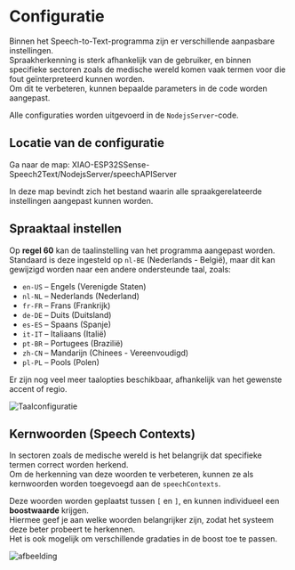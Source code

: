 # Configuratie

Binnen het Speech-to-Text-programma zijn er verschillende aanpasbare instellingen.  
Spraakherkenning is sterk afhankelijk van de gebruiker, en binnen specifieke sectoren zoals de medische wereld komen vaak termen voor die fout geïnterpreteerd kunnen worden.  
Om dit te verbeteren, kunnen bepaalde parameters in de code worden aangepast.

Alle configuraties worden uitgevoerd in de `NodejsServer`-code.

## Locatie van de configuratie

Ga naar de map: XIAO-ESP32SSense-Speech2Text/NodejsServer/speechAPIServer


In deze map bevindt zich het bestand waarin alle spraakgerelateerde instellingen aangepast kunnen worden.

## Spraaktaal instellen

Op **regel 60** kan de taalinstelling van het programma aangepast worden.  
Standaard is deze ingesteld op `nl-BE` (Nederlands - België), maar dit kan gewijzigd worden naar een andere ondersteunde taal, zoals:

- `en-US` – Engels (Verenigde Staten)  
- `nl-NL` – Nederlands (Nederland)  
- `fr-FR` – Frans (Frankrijk)  
- `de-DE` – Duits (Duitsland)  
- `es-ES` – Spaans (Spanje)  
- `it-IT` – Italiaans (Italië)  
- `pt-BR` – Portugees (Brazilië)  
- `zh-CN` – Mandarijn (Chinees - Vereenvoudigd)  
- `pl-PL` – Pools (Polen)

Er zijn nog veel meer taalopties beschikbaar, afhankelijk van het gewenste accent of regio.

![Taalconfiguratie](https://github.com/user-attachments/assets/389ef6a0-7dac-4a32-b7cf-d936f34ecfe7)

## Kernwoorden (Speech Contexts)

In sectoren zoals de medische wereld is het belangrijk dat specifieke termen correct worden herkend.  
Om de herkenning van deze woorden te verbeteren, kunnen ze als kernwoorden worden toegevoegd aan de `speechContexts`.

Deze woorden worden geplaatst tussen `[` en `]`, en kunnen individueel een **boostwaarde** krijgen.  
Hiermee geef je aan welke woorden belangrijker zijn, zodat het systeem deze beter probeert te herkennen.  
Het is ook mogelijk om verschillende gradaties in de boost toe te passen.

![afbeelding](https://github.com/user-attachments/assets/001e5abd-771d-4c27-a120-60d0617c35e6)
